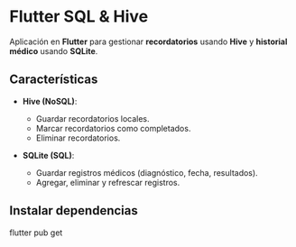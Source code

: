 # Flutter SQL & Hive 

Aplicación en **Flutter** para gestionar **recordatorios** usando **Hive** y **historial médico** usando **SQLite**.  

## Características

- **Hive (NoSQL)**:  
  - Guardar recordatorios locales.  
  - Marcar recordatorios como completados.  
  - Eliminar recordatorios.  

- **SQLite (SQL)**:  
  - Guardar registros médicos (diagnóstico, fecha, resultados).  
  - Agregar, eliminar y refrescar registros.  
## Instalar dependencias
 flutter pub get
  
